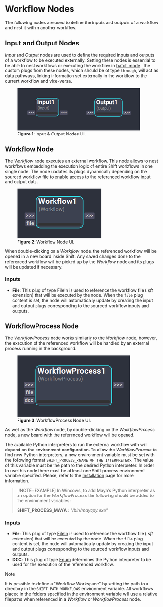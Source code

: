 # Workflow Nodes
The following nodes are used to define the inputs and outputs of a workflow and nest it within another workflow.

## Input and Output Nodes
*Input* and *Output* nodes are used to define the required inputs and outputs of a workflow to be executed externally. Setting these nodes is essential to be able to nest workflows or executing the workflow in [batch mode](../../getting_started/basics/batch.md). The custom plugs from these nodes, which should be of type `through`, will act as data pathways, linking information set externally in the workflow to the current workflow and vice-versa. 

<figure style="width:80%;">
    <img src="images/Input_outputNodes.png" alt="Input & Output Nodes">
    <figcaption><b>Figure 1</b>: Input & Output Nodes UI.</figcaption>
</figure>

## Workflow Node
The *Workflow* node executes an external workflow. This node allows to nest workflows embedding the execution logic of entire Shift workflows in one single node. The node updates its plugs dynamically depending on the sourced workflow file to enable access to the referenced workflow input and output data.

<figure>
    <img src="images/workflow.png" alt="Workflow Node">
    <figcaption><b>Figure 2</b>: Workflow Node UI.</figcaption>
</figure>


When double-clicking on a *Workflow* node, the referenced workflow will be opened in a new board inside Shift. Any saved changes done to the referenced workflow will be picked up by the *Workflow* node and its plugs will be updated if necessary.


### Inputs

- **File**: This plug of type [FileIn](../nodes#plugs) is used to reference the workflow file (*.sft* extension) that will be executed by the node. When the `file` plug content is set, the node will automatically update by creating the input and output plugs corresponding to the sourced workflow inputs and outputs.

## WorkflowProcess Node

The *WorkflowProcess* node works similarly to the *Workflow* node, however, the execution of the referenced workflow will be handled by an external process running in the background.

<figure style="width:80%;">
    <img src="images/workflow_process.png" alt="WorkflowProcess Node">
    <figcaption><b>Figure 3</b>: WorkflowProcess Node UI.</figcaption>
</figure>

As well as the *Workflow* node, by double-clicking on the *WorkflowProcess* node, a new board with the referenced workflow will be opened.


The available Python interpreters to run the external workflow with will depend on the environment configuration. To allow the *WorkflowProcess* to find new Python interpreters, a new environment variable must be set with the following format `SHIFT_PROCESS_<NAME OF THE INTERPRETER>`. The value of this variable must be the path to the desired Python interpreter. In order to use this node there must be at least one Shift process environment variable specified. Please, refer to the [Installation](../../getting_started/installation.md) page for more information. 

>[!NOTE=EXAMPLE]
> In Windows, to add Maya's Python interpreter as an option for the *WorkflowProcess* the following should be added to the environment variables:
> 
> **SHIFT_PROCESS_MAYA** : *"<MAYA INSTALLATION FOLDER>/bin/mayapy.exe"*

### Inputs
- **File**: This plug of type [FileIn](../nodes#plugs) is used to reference the workflow file (*.sft* extension) that will be executed by the node. When the `file` plug content is set, the node will automatically update by creating the input and output plugs corresponding to the sourced workflow inputs and outputs.
- **DCC**: This plug of type [Enum](../nodes#plugs) determines the Python interpreter to be used for the execution of the referenced workflow.

>[!NOTE]
> It is possible to define a "Workflow Workspace" by setting the path to a directory in the `SHIFT_PATH_WORKFLOWS` environment variable. All workflows placed in the folders specified in the environment variable will use a relative filepaths when referenced in a *Workflow* or *WorkflowProcess* node. 

<!-- ### Examples
TODO: #62
This section is reserved to an example video of how to use the Workflow nodes.

 -->
